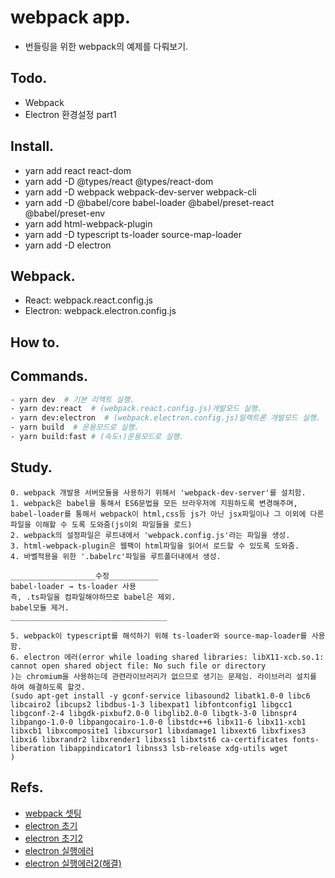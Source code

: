 # webpack app.
- 번들링을 위한 webpack의 예제를 다뤄보기.

## Todo.
- Webpack
- Electron 환경설정 part1

## Install.
- yarn add react react-dom
- yarn add -D @types/react @types/react-dom
- yarn add -D webpack webpack-dev-server webpack-cli
- yarn add -D @babel/core babel-loader @babel/preset-react @babel/preset-env
- yarn add html-webpack-plugin
- yarn add -D typescript ts-loader source-map-loader
- yarn add -D electron

## Webpack.
- React:  webpack.react.config.js
- Electron: webpack.electron.config.js

## How to.

## Commands.
```bash
- yarn dev  # 기본 리액트 실행.
- yarn dev:react  # (webpack.react.config.js)개발모드 실행.
- yarn dev:electron  # (webpack.electron.config.js)일렉트론 개발모드 실행.
- yarn build  # 운용모드로 실행.
- yarn build:fast # (속도↑)운용모드로 실행.
```


## Study.
```
0. webpack 개발용 서버모듈을 사용하기 위해서 'webpack-dev-server'를 설치함.
1. webpack은 babel을 통해서 ES6문법을 모든 브라우저에 지원하도록 변경해주며, babel-loader를 통해서 webpack이 html,css등 js가 아닌 jsx파일이나 그 이외에 다른파일을 이해할 수 도록 도와줌(js이외 파일들을 로드)
2. webpack의 설정파일은 루트내에서 'webpack.config.js'라는 파일을 생성.
3. html-webpack-plugin은 웹팩이 html파일을 읽어서 로드할 수 있도록 도와줌.
4. 바벨적용을 위한 '.babelrc'파일을 루트폴더내에서 생성.

___________________수정___________
babel-loader → ts-loader 사용
즉, .ts파일을 컴파일해야하므로 babel은 제외.
babel모듈 제거.
___________________________________

5. webpack이 typescript를 해석하기 위해 ts-loader와 source-map-loader를 사용함.
6. electron 에러(error while loading shared libraries: libX11-xcb.so.1: cannot open shared object file: No such file or directory
)는 chromium을 사용하는데 관련라이브러리가 없으므로 생기는 문제임. 라이브러리 설치를 하여 해결하도록 할것.
(sudo apt-get install -y gconf-service libasound2 libatk1.0-0 libc6 libcairo2 libcups2 libdbus-1-3 libexpat1 libfontconfig1 libgcc1 libgconf-2-4 libgdk-pixbuf2.0-0 libglib2.0-0 libgtk-3-0 libnspr4 libpango-1.0-0 libpangocairo-1.0-0 libstdc++6 libx11-6 libx11-xcb1 libxcb1 libxcomposite1 libxcursor1 libxdamage1 libxext6 libxfixes3 libxi6 libxrandr2 libxrender1 libxss1 libxtst6 ca-certificates fonts-liberation libappindicator1 libnss3 lsb-release xdg-utils wget
)
```

## Refs.
- [webpack 셋팅](https://medium.com/@krpeppermint100/js-react%EC%99%80-webpack-6ba46f84b327)
- [electron 초기](https://www.sitepen.com/blog/getting-started-with-electron-typescript-react-and-webpack/)
- [electron 초기2](https://dev.to/elisealcala/start-a-new-electron-app-with-react-and-typescript-5f67)
- [electron 실행에러](https://whiumisc.tistory.com/93)
- [electron 실행에러2(해결)](https://github.com/puppeteer/puppeteer/issues/5661#issuecomment-614814537)